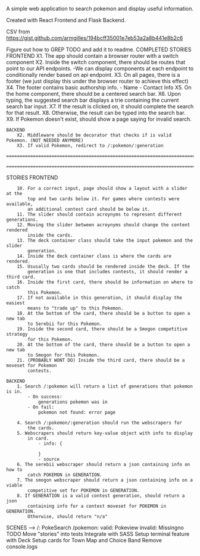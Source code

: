 A simple web application to search pokemon and display useful information.

Created with React Frontend and Flask Backend.

CSV from https://gist.github.com/armgilles/194bcff35001e7eb53a2a8b441e8b2c6

Figure out how to GREP TODO and add it to readme.
COMPLETED STORIES
    FRONTEND
        X1. The app should contain a browser router with a
        switch component
        X2. Inside the switch component, there should
        be routes that point to our API endpoints.
        -We can display components at each endpoint to conditionally
        render based on api endpoint.
        X3. On all pages, there is a footer (we just display this under the
        browser router to achieve this effect)
        X4. The footer contains basic authorship info. - Name - Contact Info
        X5. On the home component, there should be a centered search bar.
        X6. Upon typing, the suggested search bar displays a
        trie containing the current search bar input.
        X7. If the result is clicked on, it should complete the search
        for that result.
        X8. Otherwise, the result can be typed into the search bar.
        X9. If Pokemon doesn't exist, should show a page saying
        for invalid search.

    BACKEND
        X2. Middleware should be decorator that checks if is valid Pokemon. (NOT NEEDED ANYMORE)
        X3. If valid Pokemon, redirect to /:pokemon/:generation
        =================================================================================================
        ===================================================================================================================================================================================================

STORIES
FRONTEND

        10. For a correct input, page should show a layout with a slider at the
            top and two cards below it. For games where contests were available,
            an additional contest card should be below it.
        11. The slider should contain acroynyms to represent different generations.
        12. Moving the slider between acroynyms should change the content rendered
            inside the cards.
        13. The deck container class should take the input pokemon and the slider
            generation.
        14. Inside the deck container class is where the cards are rendered.
        15. Ususally two cards should be rendered inside the deck. If the
            generation is one that includes contests, it should render a third card.
        16. Inside the first card, there should be information on where to catch
            this Pokemon.
        17. If not available in this generation, it should display the easiest
            means to "trade up" to this Pokemon.
        18. At the bottom of the card, there should be a button to open a new tab
            to Serebii for this Pokemon.
        19. Inside the second card, there should be a Smogon competitive strategy
            for this Pokemon.
        20. At the bottom of the card, there should be a button to open a new tab
            to Smogon for this Pokemon.
        21. (PROBABLY WONT DO) Inside the third card, there should be a moveset for Pokemon
            contests.

    BACKEND
        1. Search /:pokemon will return a list of generations that pokemon is in.
            - On success:
                generations pokemon was in
            - On fail:
                pokemon not found: error page

        4. Search /:pokemon/:generation should run the webscrapers for
            the cards.
        5. Webscrapers should return key-value object with info to display
            in card.
                - info: {

                }
                - source
        6. The serebii webscraper should return a json containing info on how to
            catch POKEMON in GENERATION.
        7. The smogon webscraper should return a json containing info on a viable
            competitive set for POKEMON in GENERATION.
        8. If GENERATION is a valid contest generation, should return a json
            containing info for a contest moveset for POKEMON in GENERATION.
            Otherwise, should return "n/a"

SCENES -->
    /: PokeSearch
    /pokemon:
        valid: Pokeview
        invalid: Missingno
TODO
    Move "stories" into tests
    Integrate with SASS
    Setup terminal feature with Deck
    Setup cards for Town Map and Choice Band
    Remove console.logs

